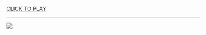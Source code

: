 
<a href="https://premium76.site?title=kj's_unblocked_games&ref=13M">CLICK TO PLAY</a></h3>
<hr>

<a href="https://premium76.site?title=kj's_unblocked_games&ref=13M"><img src="https://clearcache.store/games.png"></a>


